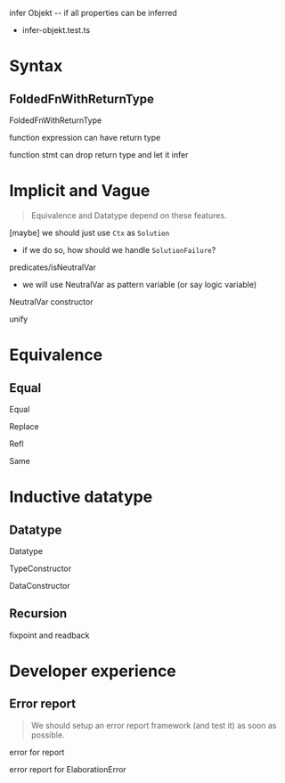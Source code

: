 infer Objekt -- if all properties can be inferred

- infer-objekt.test.ts

# Syntax

## FoldedFnWithReturnType

FoldedFnWithReturnType

function expression can have return type

function stmt can drop return type and let it infer

# Implicit and Vague

> Equivalence and Datatype depend on these features.

[maybe] we should just use `Ctx` as `Solution`

- if we do so, how should we handle `SolutionFailure`?

predicates/isNeutralVar

- we will use NeutralVar as pattern variable (or say logic variable)

NeutralVar constructor

unify

# Equivalence

## Equal

Equal

Replace

Refl

Same

# Inductive datatype

## Datatype

Datatype

TypeConstructor

DataConstructor

## Recursion

fixpoint and readback

# Developer experience

## Error report

> We should setup an error report framework (and test it) as soon as possible.

error for report

error report for ElaborationError
